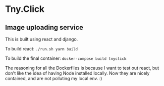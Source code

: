 # Tny.Click

## Image uploading service

This is built using react and django.

To build react: `./run.sh yarn build`

To build the final container: `docker-compose build tnyclick`



The reasoning for all the Dockerfiles is because I want to test out react, 
but don't like the idea of having Node installed locally.
Now they are nicely contained, and are not polluting my local env. :)


